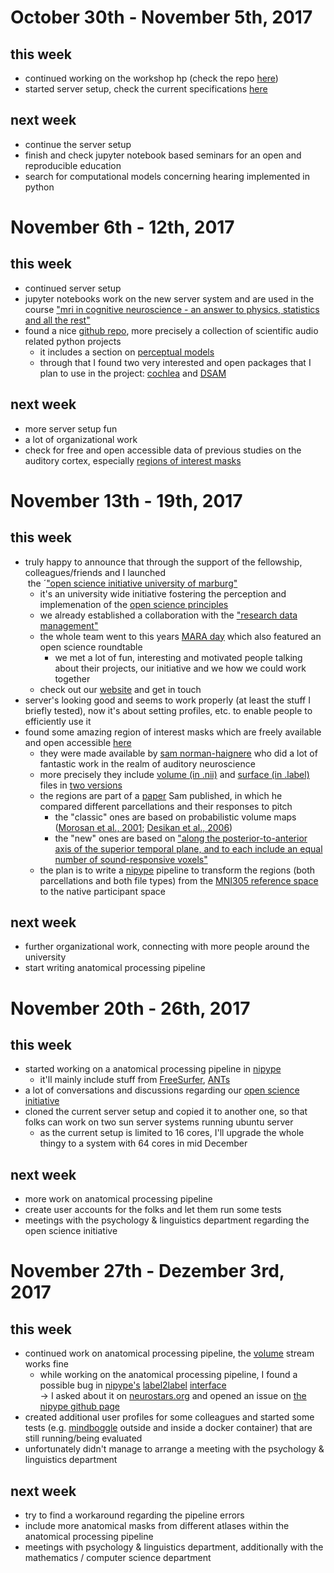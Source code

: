 # October 30th - November 5th, 2017
## this week
- continued working on the workshop hp (check the repo [here](https://github.com/PeerHerholz/openreproneuro2018marburg.github.io))
- started server setup, check the current specifications [here](https://github.com/PeerHerholz/open_science_fellowship_project/blob/master/resources/server_specifications.md)

  
## next week

- continue the server setup
- finish and check jupyter notebook based seminars for an open
  and reproducible education
- search for computational models concerning hearing implemented in python 


# November 6th - 12th, 2017
## this week
- continued server setup
- jupyter notebooks work on the new server system and
  are used in the course ["mri in cognitive neuroscience - an answer to physics,
  statistics and all the rest"](https://qis.verwaltung.uni-marburg.de/qisserver/rds?state=verpublish&status=init&vmfile=no&publishid=168320&moduleCall=webInfo&publishConfFile=webInfo&publishSubDir=veranstaltung&noDBAction=y&init=y)
- found a nice [github repo](https://github.com/faroit/awesome-python-scientific-audio), more precisely a collection of scientific audio related python projects
  - it includes a section on [perceptual models](https://github.com/faroit/awesome-python-scientific-audio#perceptial-models---auditory-models)
  - through that I found two very interested and open packages that I plan to use in the project: [cochlea](https://github.com/mrkrd/cochlea) and [DSAM](http://dsam.org.uk)

## next week
- more server setup fun
- a lot of organizational work
- check for free and open accessible data of previous studies on the auditory cortex, especially
  [regions of interest masks](http://mindhive.mit.edu/node/101)

# November 13th - 19th, 2017

## this week
- truly happy to announce that through the support of the fellowship, colleagues/friends and I launched  
  the ´["open science initiative university of marburg"](https://openscienceinitiativeuniversitymarburg.github.io/osium.github.io/)
  - it's an university wide initiative fostering the perception and implemenation of the [open science principles](https://en.wikipedia.org/wiki/Open_science)
  - we already established a collaboration with the ["research data management"](https://www.uni-marburg.de/projekte/forschungsdaten/fodaenglisch?set_language=en)
  - the whole team went to this years [MARA day](https://www.uni-marburg.de/mara/veranstaltungen/maraday/maraday2017/maraday2017-programm.pdf) which also featured an open science roundtable
    - we met a lot of fun, interesting and motivated people talking about their projects, our initiative and we how we could
      work together
  - check out our [website](https://openscienceinitiativeuniversitymarburg.github.io/osium.github.io/) and get in touch
- server's looking good and seems to work properly (at least the stuff I briefly tested), now it's about setting profiles,
  etc. to enable people to efficiently use it
- found some amazing region of interest masks which are freely available and open accessible [here](http://web.mit.edu/svnh/www/Resolvability/ROIs.html)
  - they were made available by [sam norman-haignere](http://web.mit.edu/svnh/www/homepage/Research.html) who did a lot of 
    fantastic work in the realm of auditory neuroscience
  - more precisely they include [volume (in .nii)](https://brainder.org/2012/09/23/the-nifti-file-format/) and [surface (in .label)](https://surfer.nmr.mgh.harvard.edu/fswiki/LabelsClutsAnnotationFiles) files in [two versions](http://web.mit.edu/svnh/www/ResolvabilityFigures/Figure_4.html)
  - the regions are part of a [paper](https://doi.org/10.1523/JNEUROSCI.2880-13.2013) Sam published, in which he compared different parcellations and their responses to pitch
    - the "classic" ones are based on probabilistic volume maps ([Morosan et al., 2001](https://doi.org/10.1006/nimg.2000.0715); [Desikan et al., 2006](https://doi.org/10.1016/j.neuroimage.2006.01.021)) 
    - the "new" ones are based on ["along the posterior-to-anterior axis of the superior temporal plane, and to each include an equal number of sound-responsive voxels"](http://web.mit.edu/svnh/www/ResolvabilityFigures/Figure_4.html)
  - the plan is to write a [nipype](http://nipype.readthedocs.io/en/latest/#) pipeline to transform the regions (both parcellations and both file types) from the [MNI305 reference space](http://nist.mni.mcgill.ca/?p=957) to the native participant space

## next week
- further organizational work, connecting with more people around the university
- start writing anatomical processing pipeline

# November 20th - 26th, 2017

## this week
- started working on a anatomical processing pipeline in [nipype](http://nipype.readthedocs.io/en/latest/#)
  - it'll mainly include stuff from [FreeSurfer](https://surfer.nmr.mgh.harvard.edu), [ANTs](http://stnava.github.io/ANTs/)
- a lot of conversations and discussions regarding our [open science initiative](https://openscienceinitiativeuniversitymarburg.github.io/osium.github.io/)
- cloned the current server setup and copied it to another one, so that folks can work on two sun server systems running
  ubuntu server
  - as the current setup is limited to 16 cores, I'll upgrade the whole thingy to a system with 64 cores in mid December  

## next week
- more work on anatomical processing pipeline
- create user accounts for the folks and let them run some tests
- meetings with the psychology & linguistics department regarding the open science initiative

# November 27th - Dezember 3rd, 2017

## this week
- continued work on anatomical processing pipeline, the [volume](https://brainder.org/2012/09/23/the-nifti-file-format/) stream works fine
   - while working on the anatomical processing pipeline, I found a possible bug in [nipype's](http://nipype.readthedocs.io/en/latest/) [label2label](https://surfer.nmr.mgh.harvard.edu/fswiki/mri_label2label) [interface](http://nipype.readthedocs.io/en/0.12.0/interfaces/generated/nipype.interfaces.freesurfer.model.html#label2label) <br/>
   &rarr; I asked about it on [neurostars.org](https://neurostars.org/t/possible-bug-nipype-freesurfer-label2label/991) and opened an issue on [the nipype github page](https://github.com/nipy/nipype/issues/2310)
- created additional user profiles for some colleagues and started some tests (e.g. [mindboggle](http://www.mindboggle.info) outside and inside a docker container) that are still running/being evaluated 
- unfortunately didn't manage to arrange a meeting with the psychology & linguistics department 

## next week
- try to find a workaround regarding the pipeline errors
- include more anatomical masks from different atlases within the anatomical processing pipeline
- meetings with psychology & linguistics department, additionally with the mathematics / computer science department
